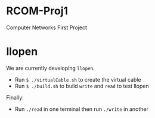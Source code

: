 # RCOM-Proj1
Computer Networks First Project

# llopen 

We are currently developing `llopen`.

- Run `$ ./virtualCable.sh` to create the virtual cable
- Run `$ ./build.sh` to build `write` and `read` to test llopen

Finally:

- Run `./read`  in one terminal then run `./write` in another 


